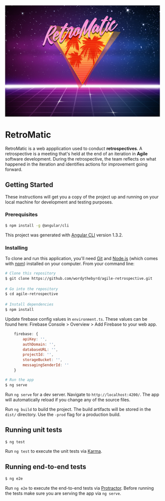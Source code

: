 ![RetroMatic](src/assets/Images/rmbg.jpg)

# RetroMatic

RetroMatic is a web appplication used to conduct **retrospectives**.  A retrospective is a meeting that's held at the end of an iteration in **Agile** software development. During the retrospective, the team reflects on what happened in the iteration and identifies actions for improvement going forward.

## Getting Started

These instructions will get you a copy of the project up and running on your local machine for development and testing purposes.

### Prerequisites

```bash
$ npm install -g @angular/cli
```

This project was generated with [Angular CLI](https://github.com/angular/angular-cli) version 1.3.2.

### Installing

To clone and run this application, you'll need [Git](https://git-scm.com) and [Node.js](https://nodejs.org/en/download/) (which comes with [npm](http://npmjs.com)) installed on your computer. From your command line:

```bash
# Clone this repository
$ git clone https://github.com/wordythebyrd/agile-retrospective.git

# Go into the repository
$ cd agile-retrospective

# Install dependencies
$ npm install
```
Update firebase config values in `environment.ts`. These values can be found here: Firebase Console > Overview > Add Firebase to your web app.
```javascript
    firebase: {
        apiKey: '',
        authDomain: '',
        databaseURL: '',
        projectId: '',
        storageBucket: '',
        messagingSenderId: ''
    }
```


```bash
# Run the app
$ ng serve
```
Run `ng serve` for a dev server. Navigate to `http://localhost:4200/`. The app will automatically reload if you change any of the source files.

Run `ng build` to build the project. The build artifacts will be stored in the `dist/` directory. Use the `-prod` flag for a production build.

## Running unit tests

```bash
$ ng test
```
Run `ng test` to execute the unit tests via [Karma](https://karma-runner.github.io).

## Running end-to-end tests

```bash
$ ng e2e
```

Run `ng e2e` to execute the end-to-end tests via [Protractor](http://www.protractortest.org/).
Before running the tests make sure you are serving the app via `ng serve`.